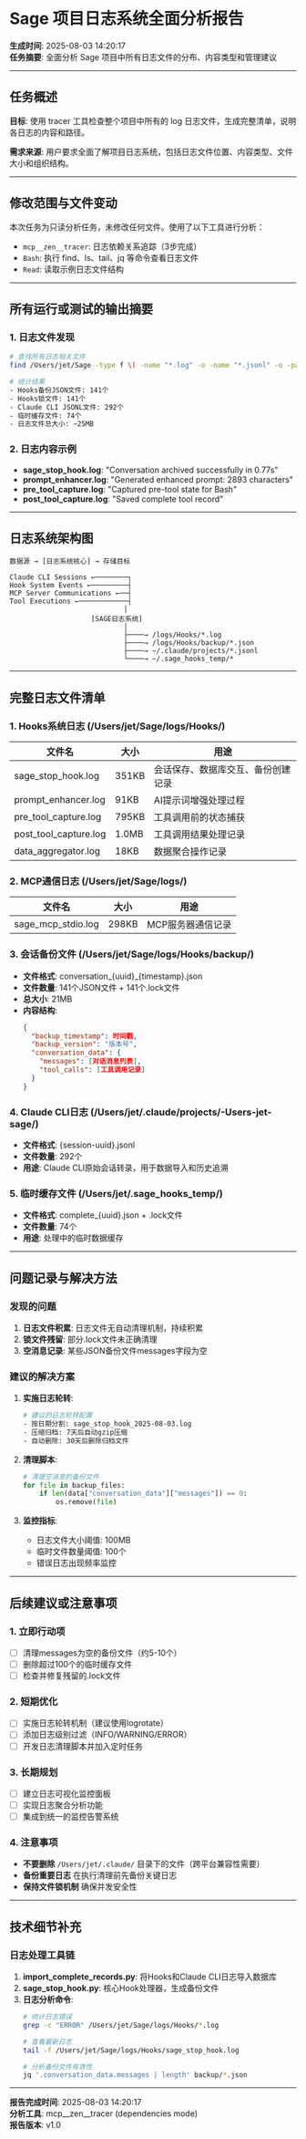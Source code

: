 # Sage 项目日志系统全面分析报告

**生成时间**: 2025-08-03 14:20:17  
**任务摘要**: 全面分析 Sage 项目中所有日志文件的分布、内容类型和管理建议

---

## 任务概述

**目标**: 使用 tracer 工具检查整个项目中所有的 log 日志文件，生成完整清单，说明各日志的内容和路径。

**需求来源**: 用户要求全面了解项目日志系统，包括日志文件位置、内容类型、文件大小和组织结构。

---

## 修改范围与文件变动

本次任务为只读分析任务，未修改任何文件。使用了以下工具进行分析：
- `mcp__zen__tracer`: 日志依赖关系追踪（3步完成）
- `Bash`: 执行 find、ls、tail、jq 等命令查看日志文件
- `Read`: 读取示例日志文件结构

---

## 所有运行或测试的输出摘要

### 1. 日志文件发现
```bash
# 查找所有日志相关文件
find /Users/jet/Sage -type f \( -name "*.log" -o -name "*.jsonl" -o -path "*/logs/*" \) 2>/dev/null

# 统计结果
- Hooks备份JSON文件: 141个
- Hooks锁文件: 141个  
- Claude CLI JSONL文件: 292个
- 临时缓存文件: 74个
- 日志文件总大小: ~25MB
```

### 2. 日志内容示例
- **sage_stop_hook.log**: "Conversation archived successfully in 0.77s"
- **prompt_enhancer.log**: "Generated enhanced prompt: 2893 characters"
- **pre_tool_capture.log**: "Captured pre-tool state for Bash"
- **post_tool_capture.log**: "Saved complete tool record"

---

## 日志系统架构图

```
数据源 → [日志系统核心] → 存储目标

Claude CLI Sessions ←────────┐
Hook System Events ←─────────┤
MCP Server Communications ←──┤
Tool Executions ←────────────┤
                            │
                    [SAGE日志系统]
                            │
                            ├────→ /logs/Hooks/*.log
                            ├────→ /logs/Hooks/backup/*.json
                            ├────→ ~/.claude/projects/*.jsonl
                            └────→ ~/.sage_hooks_temp/*
```

---

## 完整日志文件清单

### 1. **Hooks系统日志** (/Users/jet/Sage/logs/Hooks/)
| 文件名 | 大小 | 用途 |
|--------|------|------|
| sage_stop_hook.log | 351KB | 会话保存、数据库交互、备份创建记录 |
| prompt_enhancer.log | 91KB | AI提示词增强处理过程 |
| pre_tool_capture.log | 795KB | 工具调用前的状态捕获 |
| post_tool_capture.log | 1.0MB | 工具调用结果处理记录 |
| data_aggregator.log | 18KB | 数据聚合操作记录 |

### 2. **MCP通信日志** (/Users/jet/Sage/logs/)
| 文件名 | 大小 | 用途 |
|--------|------|------|
| sage_mcp_stdio.log | 298KB | MCP服务器通信记录 |

### 3. **会话备份文件** (/Users/jet/Sage/logs/Hooks/backup/)
- **文件格式**: conversation_{uuid}_{timestamp}.json
- **文件数量**: 141个JSON文件 + 141个.lock文件
- **总大小**: 21MB
- **内容结构**:
  ```json
  {
    "backup_timestamp": 时间戳,
    "backup_version": "版本号",
    "conversation_data": {
      "messages": [对话消息列表],
      "tool_calls": [工具调用记录]
    }
  }
  ```

### 4. **Claude CLI日志** (/Users/jet/.claude/projects/-Users-jet-sage/)
- **文件格式**: {session-uuid}.jsonl
- **文件数量**: 292个
- **用途**: Claude CLI原始会话转录，用于数据导入和历史追溯

### 5. **临时缓存文件** (/Users/jet/.sage_hooks_temp/)
- **文件格式**: complete_{uuid}.json + .lock文件
- **文件数量**: 74个
- **用途**: 处理中的临时数据缓存

---

## 问题记录与解决方法

### 发现的问题
1. **日志文件积累**: 日志文件无自动清理机制，持续积累
2. **锁文件残留**: 部分.lock文件未正确清理
3. **空消息记录**: 某些JSON备份文件messages字段为空

### 建议的解决方案
1. **实施日志轮转**:
   ```bash
   # 建议的日志轮转配置
   - 按日期分割: sage_stop_hook_2025-08-03.log
   - 压缩归档: 7天后自动gzip压缩
   - 自动删除: 30天后删除归档文件
   ```

2. **清理脚本**:
   ```python
   # 清理空消息的备份文件
   for file in backup_files:
       if len(data["conversation_data"]["messages"]) == 0:
           os.remove(file)
   ```

3. **监控指标**:
   - 日志文件大小阈值: 100MB
   - 临时文件数量阈值: 100个
   - 错误日志出现频率监控

---

## 后续建议或注意事项

### 1. 立即行动项
- [ ] 清理messages为空的备份文件（约5-10个）
- [ ] 删除超过100个的临时缓存文件
- [ ] 检查并修复残留的.lock文件

### 2. 短期优化
- [ ] 实施日志轮转机制（建议使用logrotate）
- [ ] 添加日志级别过滤（INFO/WARNING/ERROR）
- [ ] 开发日志清理脚本并加入定时任务

### 3. 长期规划
- [ ] 建立日志可视化监控面板
- [ ] 实现日志聚合分析功能
- [ ] 集成到统一的监控告警系统

### 4. 注意事项
- **不要删除** `/Users/jet/.claude/` 目录下的文件（跨平台兼容性需要）
- **备份重要日志** 在执行清理前先备份关键日志
- **保持文件锁机制** 确保并发安全性

---

## 技术细节补充

### 日志处理工具链
1. **import_complete_records.py**: 将Hooks和Claude CLI日志导入数据库
2. **sage_stop_hook.py**: 核心Hook处理器，生成备份文件
3. **日志分析命令**:
   ```bash
   # 统计日志错误
   grep -c "ERROR" /Users/jet/Sage/logs/Hooks/*.log
   
   # 查看最新日志
   tail -f /Users/jet/Sage/logs/Hooks/sage_stop_hook.log
   
   # 分析备份文件有效性
   jq '.conversation_data.messages | length' backup/*.json
   ```

---

**报告完成时间**: 2025-08-03 14:20:17  
**分析工具**: mcp__zen__tracer (dependencies mode)  
**报告版本**: v1.0